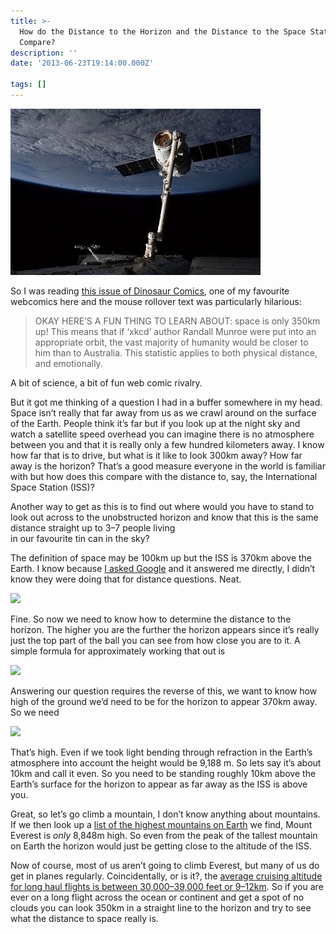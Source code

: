 ```yaml
---
title: >-
  How do the Distance to the Horizon and the Distance to the Space Station
  Compare?
description: ''
date: '2013-06-23T19:14:00.000Z'

tags: []
---
```


![](/assets/0__sXJUMZQER44LiFyv.jpg)

So I was reading [this issue of Dinosaur Comics](http://www.qwantz.com/index.php?comic=2420), one of my favourite webcomics here and the mouse rollover text was particularly hilarious:

> OKAY HERE’S A FUN THING TO LEARN ABOUT: space is only 350km up! This means that if ‘xkcd’ author Randall Munroe were put into an appropriate orbit, the vast majority of humanity would be closer to him than to Australia. This statistic applies to both physical distance, and emotionally.

A bit of science, a bit of fun web comic rivalry.  
  
But it got me thinking of a question I had in a buffer somewhere in my head. Space isn’t really that far away from us as we crawl around on the surface of the Earth. People think it’s far but if you look up at the night sky and watch a satellite speed overhead you can imagine there is no atmosphere between you and that it is really only a few hundred kilometers away. I know how far that is to drive, but what is it like to look 300km away? How far away is the horizon? That’s a good measure everyone in the world is familiar with but how does this compare with the distance to, say, the International Space Station (ISS)?  
  
Another way to get as this is to find out where would you have to stand to look out across to the unobstructed horizon and know that this is the same distance straight up to 3–7 people living   
in our favourite tin can in the sky?  
  
The definition of space may be 100km up but the ISS is 370km above the Earth. I know because [I asked Google](https://www.google.com/#output=search&sclient=psy-ab&q=heigth+of+the+iss&oq=heigth+of+the+iss) and it answered me directly, I didn’t know they were doing that for distance questions. Neat.

![](/assets/0__7Mo7BlH__hs76gTZt.)

Fine. So now we need to know how to determine the distance to the horizon. The higher you are the further the horizon appears since it’s really just the top part of the ball you can see from how close you are to it. A simple formula for approximately working that out is

![](/assets/0__McsRCBxwTnFNZTVl.)

Answering our question requires the reverse of this, we want to know how high of the ground we’d need to be for the horizon to appear 370km away. So we need

![](/assets/0__tXcwQRmmLBcIzF6A.)

That’s high. Even if we took light bending through refraction in the Earth’s atmosphere into account the height would be 9,188 m. So lets say it’s about 10km and call it even. So you need to be standing roughly 10km above the Earth’s surface for the horizon to appear as far away as the ISS is above you.  
  
Great, so let’s go climb a mountain, I don’t know anything about mountains.  
If we then look up a [list of the highest mountains on Earth](http://en.wikipedia.org/wiki/List_of_highest_mountains) we find, Mount Everest is _only_ 8,848m high. So even from the peak of the tallest mountain on Earth the horizon would just be getting close to the altitude of the ISS.  
  
Now of course, most of us aren’t going to climb Everest, but many of us do get in planes regularly. Coincidentally, or is it?, the [average cruising altitude for long haul flights is between 30,000–39,000 feet or 9–12km](http://en.wikipedia.org/wiki/Stratosphere). So if you are ever on a long flight across the ocean or continent and get a spot of no clouds you can look 350km in a straight line to the horizon and try to see what the distance to space really is.
